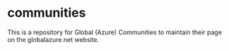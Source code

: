 # communities
This is a repository for Global (Azure) Communities to maintain their page on the globalazure.net website.
